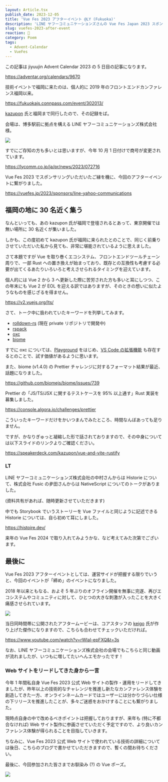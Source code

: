 ```yaml
---
layout: Article.tsx
publish_date: 2023-12-05
title: 'Vue Fes 2023 アフターイベント @LY (Fukuoka)'
description: 'LINE ヤフーコミュニケーションズさんの Vue Fes Japan 2023 スポンサリングに伴うアフターイベント開催にあたって、kazupon 氏と同行させていただきましたので、その記録をば。'
slug: vuefes-2023-after-event
reaction: 🤨
category: Poem
tags:
  - Advent-Calendar
  - VueFes
---
```


この記事は jiyuujin Advent Calendar 2023 の 5 日目の記事になります。

https://adventar.org/calendars/9670

技術イベントで福岡に来たのは、個人的に 2019 年のフロントエンドカンファレンス福岡以来。

https://fukuokajs.connpass.com/event/302013/

[kazupon](https://twitter.com/kazu_pon) 氏と福岡まで同行したので、その記録をば。

会場は、博多駅前に拠点を構える LINE ヤフーコミュニケーションズ株式会社様。

![](https://i.imgur.com/ZRC5kSA.jpg)

すでにご存知の方も多いとは思いますが、今年 10 月 1 日付けで商号が変更されています。

https://lycomm.co.jp/ja/pr/news/2023/072716

Vue Fes 2023 でスポンサリングいただいたご縁を機に、今回のアフターイベントに繋がりました。

https://vuefes.jp/2023/sponsors/line-yahoo-communications

## 福岡の地に 30 名近く集う

なんといっても、あの kazupon 氏が福岡で登壇されるとあって、東京開催では無い場所に 30 名近くが集いました。

しかも、この度初めて kazupon 氏が福岡に来られたとのことで、同じく前乗りさせていただいた私から見ても、非常に堪能されているように思えました。

さて本題ですが Vue を取り巻くエコシステム、フロントエンドツールチェーン周りで、一部 Rust への置き換えが始まっており、既存との互換性も考慮する必要が出てくるあたりいろいろと考えさせられるタイミングを迎えています。

個人的には Vue 2 から 3 へ更新した際に苦労された方も多いと耳にしつつ、この年末にも Vue 2 が EOL を迎える訳ではありますが、そのときの想いに似たようなものを感じざるを得ません。

https://v2.vuejs.org/lts/

さて、トーク中に扱われていたキーワードを列挙してみます。

- [rolldown-rs](https://github.com/rolldown-rs) (現在 private リポジトリで開発中)
- [rspack](https://github.com/web-infra-dev/rspack)
- [oxc](https://github.com/oxc-project/oxc)
- [biome](https://github.com/biomejs/biome)

すでに oxc については、[Playground](https://web-infra-dev.github.io/oxc/playground/?code=3YCAAIDigYCAgICAgIC0G8rnONK88yBy9gF2iiieayjKrgMZxIq8mEeJXIshFBO8zDODxzozyHKiRmdtKDlDz0HUZFkWB4B5wVzdkq%2BhvCdGU5OGn9PJKUj5tg6elK%2Fm8pTzAOv1iGD8WKMC7xIUU4xP3NM1DnHfz6P28P%2BJIhsB7RfO8L94faI%2BtOkb3vuFivobKq3tPfG2pJbAqyvRcRWZSvQEPqAEsT13hmbuZNFE8fu5ccv52vz4MjzzV6extOFeq8JN4MsEWiICWI%2Fu71ITxNBMKbFtFGsMGoNm26S7mp%2BjpHb3R5hoz95vCfe5ka1xhWBmVuB1fn9%2FZ93pFw%3D%3D) をはじめ、[VS Code の拡張機能](https://marketplace.visualstudio.com/items?itemName=oxc.oxc-vscode) も存在するとのことで、試す価値があるように思います。

また、biome (v1.4.0) の Prettier チャレンジに対するフォーマット結果が最近、話題になりました。

https://github.com/biomejs/biome/issues/739

Prettier の「JS/TS/JSX に関するテストケースを 95% 以上通す」Rust 実装を募集しました。

https://console.algora.io/challenges/prettier

こういったキーワードだけをかいつまんでみたところ、時間なんぼあっても足りません。

ですが、かなりぎゅっと凝縮した形で話されておりますので、その中身については以下スライドのリンクよりご確認ください。

https://speakerdeck.com/kazupon/vue-and-vite-rustify

### LT

LINE ヤフーコミュニケーションズ株式会社の中村さんからは Historie について、株式会社 Fusic の夛田さんからは NativeScript についてのトークがありました。

(資料共有があれば、随時更新させていただきます)

中でも Storybook でいうストーリーを Vue ファイルと同じように記述できる Historie については、自ら初めて耳にしました。

https://histoire.dev/

来年の Vue Fes 2024 で取り入れてみようかな、など考えてみた次第でございます。

## 最後に

Vue Fes 2023 アフターイベントとしては、運営サイドが把握する限りでいうと、今回のイベントが「締め」のイベントになりました。

2018 年以来ともなる、およそ 5 年ぶりのオフライン開催を無事に完遂、再びエコシステムやコミュニティに対して、ひとつの大きな刺激が入ったことを大きく痛感させられています。

![](https://i.imgur.com/X6WFHOq.jpg)

当日同時間帯に公開されたアフタームービーは、コアスタッフの [keigo](https://twitter.com/kspace_trk) 氏が作り上げた傑作になりますので、こちらも合わせてチェックいただければ。

https://www.youtube.com/watch?v=rWIal-epFXQ&t=3s

なお、LINE ヤフーコミュニケーションズ株式会社の会場でもこちらと同じ動画が流れましたが、いつもに増してたいへんエモかったです！

### Web サイトをリードしてきた身から一言

今年 1 年間私自身 Vue Fes 2023 公式 Web サイトの製作・運用をリードしてきましたが、昨年以上の技術的なチャレンジを推進し新たなカンファレンス体験を創造してきた一方、オンラインネームカードではユーザーには分かりづらい仕様の下リリースを推進したことが、多々ご迷惑をおかけすることにも繋がりました。

現時点自身の中で改めるべきポイントは把握しておりますが、来年も (特に不都合なければ) Web サイト製作に参画させていただく予定ですので、より良いカンファレンス体験が得られることを目指していきます。

ちなみに、Vue Fes 2023 公式 Web サイトで使われている技術の詳細については後日、こちらのブログで書かせていただきますので、暫くの間お待ちください。

最後に、今回参加された皆さまでお馴染み (?) の Vue ポーズ。

![](https://i.imgur.com/21RBrtR.jpg)
